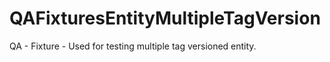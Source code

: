 # QAFixturesEntityMultipleTagVersion
QA - Fixture - Used for testing multiple tag versioned entity.
